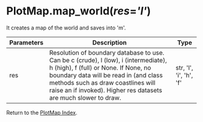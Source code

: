 # PlotMap.map_world(*res*=*'l'*)

It creates a map of the world and saves into 'm'.

Parameters | Description | Type
--- | --- | ---
res | Resolution of boundary database to use. Can be c (crude), l (low), i (intermediate), h (high), f (full) or None. If None,  no boundary data will be read in (and class methods such as draw coastlines will raise an if invoked). Higher res datasets are much slower to draw. | str, 'l', 'i', 'h', 'f'

Return to the [PlotMap Index](index_plotmap.md).
